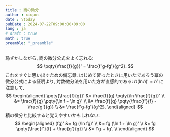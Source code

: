 ```yaml
---
title : 商の微分
author : xiupos
date : \today
pubDate : 2024-07-22T09:00:00+09:00
lang : ja
# draft : true
math : true
preamble: "_preamble"
---
```


恥ずかしながら, 商の微分公式をよく忘れる:
$$
\pqty{\frac{f}{g}}' = \frac{f'g-fg'}{g^2}.
$$
これをすぐに思い出すための備忘録. はじめて習ったときに用いたであろう冪の微分公式による証明より, 対数微分法を用いた方が直感的である: $h(\ln h)'=h'$ に注意して,
$$
\begin{aligned}
  \pqty{\frac{f}{g}}'
    &= \frac{f}{g} \pqty{\ln \frac{f}{g}}' \\
    &= \frac{f}{g} \pqty{\ln f - \ln g}' \\
    &= \frac{f}{g} \pqty{\frac{f'}{f} - \frac{g'}{g}} \\
    &= \frac{f'g-fg'}{g^2}.
\end{aligned}
$$
積の微分と比較すると覚えやすいかもしれない:
$$
\begin{aligned}
  (fg)'
    &= fg (\ln fg)' \\
    &= fg (\ln f + \ln g)' \\
    &= fg \pqty{\frac{f'}{f} + \frac{g'}{g}} \\
    &= f'g + fg'. \\
\end{aligned}
$$
